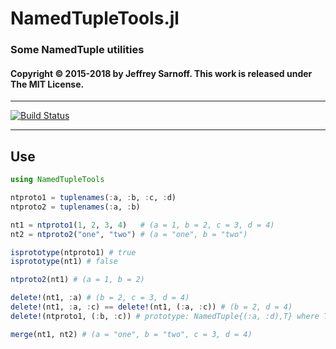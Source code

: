 # NamedTupleTools.jl
### Some NamedTuple utilities


#### Copyright © 2015-2018 by Jeffrey Sarnoff. This work is released under The MIT License.

-----


[![Build Status](https://travis-ci.org/JeffreySarnoff/NamedTupleTools.jl.svg?branch=master)](https://travis-ci.org/JeffreySarnoff/NamedTupleTools.jl)

-----

## Use
```julia
using NamedTupleTools

ntproto1 = tuplenames(:a, :b, :c, :d)
ntproto2 = tuplenames(:a, :b)

nt1 = ntproto1(1, 2, 3, 4)   # (a = 1, b = 2, c = 3, d = 4)
nt2 = ntproto2("one", "two") # (a = "one", b = "two")

isprototype(ntproto1) # true
isprototype(nt1) # false

ntproto2(nt1) # (a = 1, b = 2)

delete!(nt1, :a) # (b = 2, c = 3, d = 4)
delete!(nt1, :a, :c) == delete!(nt1, (:a, :c)) # (b = 2, d = 4)
delete!(ntproto1, (:b, :c)) # prototype: NamedTuple{(:a, :d),T} where T<:Tuple

merge(nt1, nt2) # (a = "one", b = "two", c = 3, d = 4)
```
